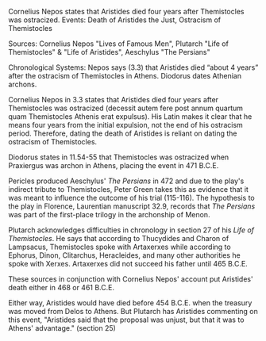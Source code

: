 

Cornelius Nepos states that Aristides died four years after Themistocles was ostracized. 
Events: Death of Aristides the Just, Ostracism of Themistocles 

Sources: Cornelius Nepos "Lives of Famous Men", Plutarch "Life of Themistocles" & "Life of Aristides", Aeschylus "The Persians" 

Chronological Systems: Nepos says (3.3) that Aristides died “about 4 years” after the ostracism of Themistocles in Athens. Diodorus dates Athenian archons. 


Cornelius Nepos in 3.3 states that Aristides died four years after Themistocles was ostracized (decessit autem fere post annum quartum quam Themistocles Athenis erat expulsus). His Latin makes it clear that he means four years from the initial expulsion, not the end of his ostracism period. Therefore, dating the death of Aristides is reliant on dating the ostracism of Themistocles. 

Diodorus states in 11.54-55 that Themistocles was ostracized when Praxiergus was archon in Athens, placing the event in 471 B.C.E. 


Pericles produced Aeschylus' *The Persians* in 472 and due to the play's indirect tribute to Themistocles, Peter Green takes this as evidence that it was meant to influence the outcome of his trial (115-116).  The hypothesis to the play in Florence, Laurentian manuscript 32.9, records that *The Persians* was part of the first-place trilogy in the archonship of Menon.

Plutarch acknowledges difficulties in chronology in section 27 of his *Life of Themistocles*. He says that according to Thucydides and Charon of Lampsacus, Themistocles spoke with Artaxerxes while according to Ephorus, Dinon, Clitarchus, Heracleides, and many other authorities he spoke with Xerxes. Artaxerxes did not succeed his father until 465 B.C.E. 

These sources in conjunction with Cornelius Nepos' account put Aristides' death either in 468 or 461 B.C.E. 

Either way, Aristides would have died before 454 B.C.E. when the treasury was moved from Delos to Athens. But Plutarch has Aristides commenting on this event, "Aristides said that the proposal was unjust, but that it was to Athens' advantage." (section 25)



